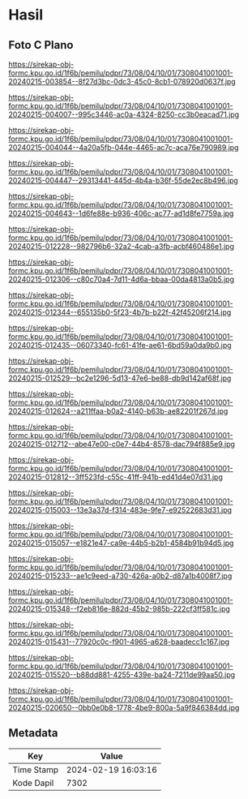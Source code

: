 # Hasil

## Foto C Plano

https://sirekap-obj-formc.kpu.go.id/1f6b/pemilu/pdpr/73/08/04/10/01/7308041001001-20240215-003854--8f27d3bc-0dc3-45c0-8cb1-078920d0637f.jpg

https://sirekap-obj-formc.kpu.go.id/1f6b/pemilu/pdpr/73/08/04/10/01/7308041001001-20240215-004007--995c3446-ac0a-4324-8250-cc3b0eacad71.jpg

https://sirekap-obj-formc.kpu.go.id/1f6b/pemilu/pdpr/73/08/04/10/01/7308041001001-20240215-004044--4a20a5fb-044e-4465-ac7c-aca76e790989.jpg

https://sirekap-obj-formc.kpu.go.id/1f6b/pemilu/pdpr/73/08/04/10/01/7308041001001-20240215-004447--29313441-445d-4b4a-b36f-55de2ec8b496.jpg

https://sirekap-obj-formc.kpu.go.id/1f6b/pemilu/pdpr/73/08/04/10/01/7308041001001-20240215-004643--1d6fe88e-b936-406c-ac77-ad1d8fe7759a.jpg

https://sirekap-obj-formc.kpu.go.id/1f6b/pemilu/pdpr/73/08/04/10/01/7308041001001-20240215-012228--982796b6-32a2-4cab-a3fb-acbf460486e1.jpg

https://sirekap-obj-formc.kpu.go.id/1f6b/pemilu/pdpr/73/08/04/10/01/7308041001001-20240215-012306--c80c70a4-7d11-4d6a-bbaa-00da4813a0b5.jpg

https://sirekap-obj-formc.kpu.go.id/1f6b/pemilu/pdpr/73/08/04/10/01/7308041001001-20240215-012344--655135b0-5f23-4b7b-b22f-42f45206f214.jpg

https://sirekap-obj-formc.kpu.go.id/1f6b/pemilu/pdpr/73/08/04/10/01/7308041001001-20240215-012435--06073340-fc61-41fe-ae61-6bd59a0da9b0.jpg

https://sirekap-obj-formc.kpu.go.id/1f6b/pemilu/pdpr/73/08/04/10/01/7308041001001-20240215-012529--bc2e1296-5d13-47e6-be88-db9d142af68f.jpg

https://sirekap-obj-formc.kpu.go.id/1f6b/pemilu/pdpr/73/08/04/10/01/7308041001001-20240215-012624--a211ffaa-b0a2-4140-b63b-ae82201f267d.jpg

https://sirekap-obj-formc.kpu.go.id/1f6b/pemilu/pdpr/73/08/04/10/01/7308041001001-20240215-012712--abe47e00-c0e7-44b4-8578-dac794f885e9.jpg

https://sirekap-obj-formc.kpu.go.id/1f6b/pemilu/pdpr/73/08/04/10/01/7308041001001-20240215-012812--3ff523fd-c55c-41ff-941b-ed41d4e07d31.jpg

https://sirekap-obj-formc.kpu.go.id/1f6b/pemilu/pdpr/73/08/04/10/01/7308041001001-20240215-015003--13e3a37d-f314-483e-9fe7-e92522683d31.jpg

https://sirekap-obj-formc.kpu.go.id/1f6b/pemilu/pdpr/73/08/04/10/01/7308041001001-20240215-015057--e1821e47-ca9e-44b5-b2b1-4584b91b94d5.jpg

https://sirekap-obj-formc.kpu.go.id/1f6b/pemilu/pdpr/73/08/04/10/01/7308041001001-20240215-015233--ae1c9eed-a730-426a-a0b2-d87a1b4008f7.jpg

https://sirekap-obj-formc.kpu.go.id/1f6b/pemilu/pdpr/73/08/04/10/01/7308041001001-20240215-015348--f2eb816e-882d-45b2-985b-222cf3ff581c.jpg

https://sirekap-obj-formc.kpu.go.id/1f6b/pemilu/pdpr/73/08/04/10/01/7308041001001-20240215-015431--77920c0c-f901-4965-a628-baadecc1c167.jpg

https://sirekap-obj-formc.kpu.go.id/1f6b/pemilu/pdpr/73/08/04/10/01/7308041001001-20240215-015520--b88dd881-4255-439e-ba24-7211de99aa50.jpg

https://sirekap-obj-formc.kpu.go.id/1f6b/pemilu/pdpr/73/08/04/10/01/7308041001001-20240215-020650--0bb0e0b8-1778-4be9-800a-5a9f846384dd.jpg


## Metadata

| Key        | Value               |
| ---------- | ------------------- |
| Time Stamp | 2024-02-19 16:03:16 |
| Kode Dapil | 7302                |



